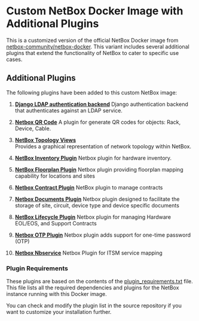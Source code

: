 # Custom NetBox Docker Image with Additional Plugins

This is a customized version of the official NetBox Docker image from [netbox-community/netbox-docker](https://github.com/netbox-community/netbox-docker). This variant includes several additional plugins that extend the functionality of NetBox to cater to specific use cases.

## Additional Plugins

The following plugins have been added to this custom NetBox image:

1. **[Django LDAP authentication backend](https://github.com/django-auth-ldap/django-auth-ldap)**
   Django authentication backend that authenticates against an LDAP service.

2. **[Netbox QR Code](https://github.com/netbox-community/netbox-qrcode)**
   A plugin for generate QR codes for objects: Rack, Device, Cable.

3. **[NetBox Topology Views](https://github.com/netbox-community/netbox-topology-views)**  
   Provides a graphical representation of network topology within NetBox.

4. **[NetBox Inventory Plugin](https://github.com/ArnesSI/netbox-inventory/)**
   Netbox plugin for hardware inventory.

5. **[NetBox Floorplan Plugin](https://github.com/netbox-community/netbox-floorplan-plugin.git)**
   Netbox plugin providing floorplan mapping capability for locations and sites

6. **[Netbox Contract Plugin](https://github.com/mlebreuil/netbox-contract)**
   NetBox plugin to manage contracts

7. **[Netbox Documents Plugin](https://github.com/jasonyates/netbox-documents)**
    Netbox plugin designed to facilitate the storage of site, circuit, device type and device specific documents

8. **[NetBox Lifecycle Plugin](https://github.com/dansheps/netbox-lifecycle)**
    Netbox plugin for managing Hardware EOL/EOS, and Support Contracts

9. **[Netbox OTP Plugin](https://github.com/k1nky/netbox-otp-plugin)**
    Netbox plugin adds support for one-time password (OTP)

10. **[Netbox Nbservice](https://github.com/renatoalmeidaoliveira/nbservice)**
    Netbox Plugin for ITSM service mapping

### Plugin Requirements

These plugins are based on the contents of the [plugin_requirements.txt](https://github.com/tmtde/docker-netbox/blob/development/plugin_requirements.txt) file. This file lists all the required dependencies and plugins for the NetBox instance running with this Docker image.

You can check and modify the plugin list in the source repository if you want to customize your installation further.
